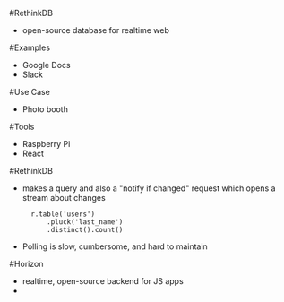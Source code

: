 #RethinkDB
* open-source database for realtime web

#Examples
* Google Docs
* Slack

#Use Case
* Photo booth

#Tools
* Raspberry Pi
* React

#RethinkDB
* makes a query and also a "notify if changed" request which opens a stream about changes

        r.table('users')
            .pluck('last_name')
            .distinct().count()

* Polling is slow, cumbersome, and hard to maintain

#Horizon
* realtime, open-source backend for JS apps
* 